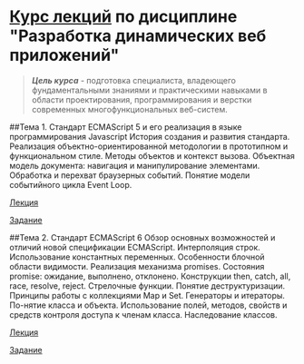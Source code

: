 # [Курс лекций](https://makshladki.github.io/DDWA/dist/index.html "Курс лекций") по дисциплине "Разработка динамических веб приложений"


>***Цель курса*** - подготовка специалиста, владеющего фундаментальными знаниями и практическими навыками в области проектирования, программирования и верстки современных многофункциональных веб-систем. 

##Тема 1. Стандарт ECMAScript 5 и его реализация в языке программирования Javascript
История создания и развития стандарта. Реализация объектно-ориентированной методологии в прототипном и функциональном стиле. Методы объектов и контекст вызова. Объектная модель документа: навигация и манипулирование элементами. Обработка и перехват браузерных событий. Понятие модели событийного цикла Event Loop. 

[Лекция](https://makshladki.github.io/DDWA/dist/lecture/ECMAScript_5/index.html "Лекция")

[Задание](https://makshladki.github.io/DDWA/dist/task/ECMAScript_5/ECMAScript_5.pdf "Задание")



##Тема 2. Стандарт ECMAScript 6 
Обзор основных возможностей и отличий новой спецификации ECMAScript. Интерполяция строк. Использование константных переменных. Особенности блочной области видимости. Реализация механизма promises. Состояния promise: ожидание, выполнено, отклонено. Конструкции then, catch, all, race, resolve, reject. Стрелочные функции. Понятие деструктуризации. Принципы работы с коллекциями Map и Set. Генераторы и итераторы. По-нятие класса и объекта. Использование полей, методов, свойств и средств контроля доступа к членам класса. Наследование классов.

[Лекция](https://makshladki.github.io/DDWA/dist/lecture/ECMAScript_6/index.html "Лекция")

[Задание](https://makshladki.github.io/DDWA/dist/task/ECMAScript_6/ECMAScript_6.pdf "Задание")

